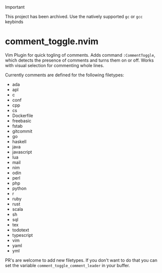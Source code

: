 > [!IMPORTANT]
> This project has been archived. Use the natively supported `gc` or `gcc` keybinds

# comment_toggle.nvim

Vim Plugin for quick togling of comments. Adds command `:CommentToggle`, which detects the presence
of comments and turns them on or off. Works with visual selection for commenting whole lines.


Currently comments are defined for the following filetypes:

- ada
- apl
- c
- conf
- cpp
- cs
- Dockerfile
- freebasic
- fstab
- gitcommit
- go
- haskell
- java
- javascript
- lua
- mail
- nim
- odin
- perl
- php
- python
- r
- ruby
- rust
- scala
- sh
- sql
- tex
- todotext
- typescript
- vim
- yaml
- yml

PR's are welcome to add new filetypes. If you don't want to do that you can set
the variable `comment_toggle_comment_leader` in your buffer.
